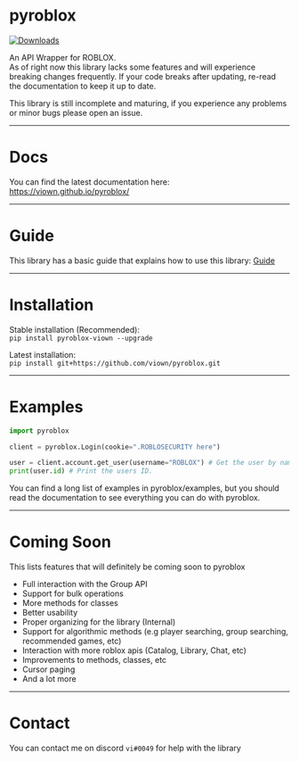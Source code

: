 # pyroblox
[![Downloads](https://pepy.tech/badge/pyroblox-viown)](https://pepy.tech/project/pyroblox-viown)

An API Wrapper for ROBLOX.  
As of right now this library lacks some features and will experience breaking changes frequently. If your code breaks after updating, re-read the documentation to keep it up to date.

This library is still incomplete and maturing, if you experience any problems or minor bugs please open an issue.
***
# Docs
You can find the latest documentation here:
https://viown.github.io/pyroblox/
***
# Guide
This library has a basic guide that explains how to use this library:  [Guide](https://docs.google.com/document/d/15IgirmZIYKGinPy5abXBY3G0_r6mb2o9k_lrW63F-iY/edit?usp=sharing)

***
# Installation

Stable installation (Recommended):  
```pip install pyroblox-viown --upgrade```

Latest installation:  
```pip install git+https://github.com/viown/pyroblox.git```
***
# Examples

```py
import pyroblox

client = pyroblox.Login(cookie=".ROBLOSECURITY here")

user = client.account.get_user(username="ROBLOX") # Get the user by name/id
print(user.id) # Print the users ID.
```

You can find a long list of examples in pyroblox/examples, but you should read the documentation to see everything you can do with pyroblox.
***
# Coming Soon
This lists features that will definitely be coming soon to pyroblox

- Full interaction with the Group API
- Support for bulk operations
- More methods for classes
- Better usability
- Proper organizing for the library (Internal)
- Support for algorithmic methods (e.g player searching, group searching, recommended games, etc)
- Interaction with more roblox apis (Catalog, Library, Chat, etc)
- Improvements to methods, classes, etc
- Cursor paging
- And a lot more
***
# Contact

You can contact me on discord ```vi#0049``` for help with the library
